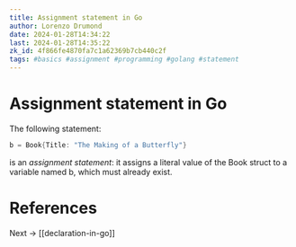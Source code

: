 ```yaml
---
title: Assignment statement in Go
author: Lorenzo Drumond
date: 2024-01-28T14:34:22
last: 2024-01-28T14:35:22
zk_id: 4f866fe4870fa7c1a62369b7cb440c2f
tags: #basics #assignment #programming #golang #statement
---
```



# Assignment statement in Go
The following statement:
```go
b = Book{Title: "The Making of a Butterfly"}
```
is an _assignment statement_: it assigns a literal value of the Book struct to a variable named b, which must already exist.

# References

Next -> [[declaration-in-go]]
